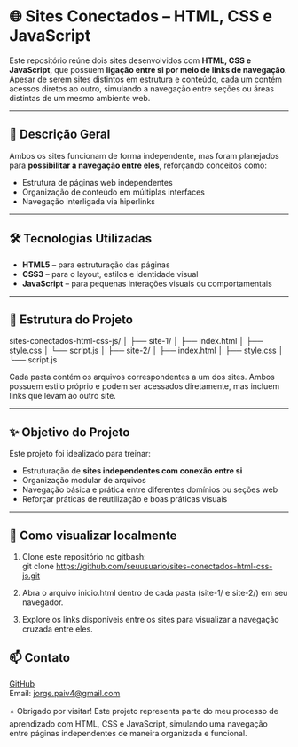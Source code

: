 # 🌐 Sites Conectados – HTML, CSS e JavaScript

Este repositório reúne dois sites desenvolvidos com **HTML, CSS e JavaScript**, que possuem **ligação entre si por meio de links de navegação**. Apesar de serem sites distintos em estrutura e conteúdo, cada um contém acessos diretos ao outro, simulando a navegação entre seções ou áreas distintas de um mesmo ambiente web.

---

## 🧩 Descrição Geral

Ambos os sites funcionam de forma independente, mas foram planejados para **possibilitar a navegação entre eles**, reforçando conceitos como:
- Estrutura de páginas web independentes
- Organização de conteúdo em múltiplas interfaces
- Navegação interligada via hiperlinks

---

## 🛠️ Tecnologias Utilizadas

- **HTML5** – para estruturação das páginas
- **CSS3** – para o layout, estilos e identidade visual
- **JavaScript** – para pequenas interações visuais ou comportamentais

---

## 📂 Estrutura do Projeto

sites-conectados-html-css-js/
│
├── site-1/
│ ├── index.html
│ ├── style.css
│ └── script.js
│
├── site-2/
│ ├── index.html
│ ├── style.css
│ └── script.js

Cada pasta contém os arquivos correspondentes a um dos sites. Ambos possuem estilo próprio e podem ser acessados diretamente, mas incluem links que levam ao outro site.


---

## ✨ Objetivo do Projeto  

Este projeto foi idealizado para treinar:  

- Estruturação de **sites independentes com conexão entre si**  
- Organização modular de arquivos  
- Navegação básica e prática entre diferentes domínios ou seções web  
- Reforçar práticas de reutilização e boas práticas visuais  

---

## 🚀 Como visualizar localmente  

1. Clone este repositório no gitbash:   
git clone https://github.com/seuusuario/sites-conectados-html-css-js.git  

2. Abra o arquivo inicio.html dentro de cada pasta (site-1/ e site-2/) em seu navegador.  
   
3. Explore os links disponíveis entre os sites para visualizar a navegação cruzada entre eles.  

## 📫 Contato

[GitHub](https://github.com/JorgeH-Tec)  
Email: jorge.paiv4@gmail.com

⭐ Obrigado por visitar! Este projeto representa parte do meu processo de aprendizado com HTML, CSS e JavaScript, simulando uma navegação entre páginas independentes de maneira organizada e funcional.
